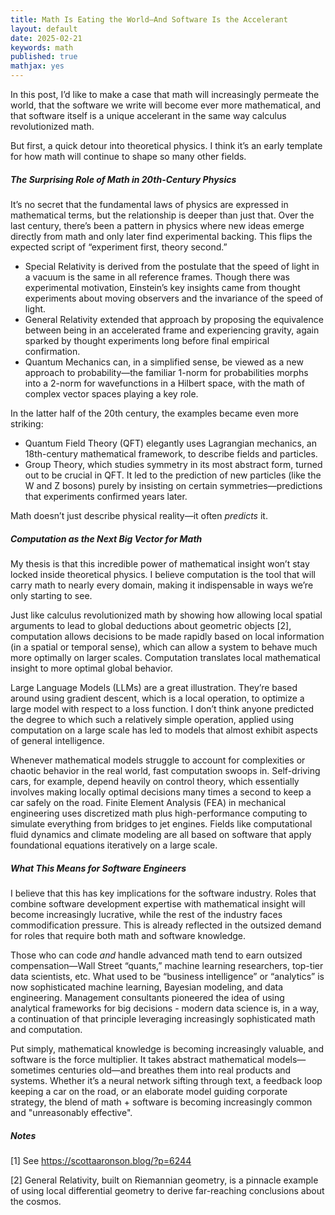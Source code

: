 ```yaml
---
title: Math Is Eating the World—And Software Is the Accelerant
layout: default
date: 2025-02-21
keywords: math
published: true
mathjax: yes
---
```


In this post, I’d like to make a case that math will increasingly permeate the world, that the software we write will become ever more mathematical, and that software itself is a unique accelerant in the same way calculus revolutionized math.

But first, a quick detour into theoretical physics. I think it’s an early template for how math will continue to shape so many other fields.

##### The Surprising Role of Math in 20th-Century Physics

It’s no secret that the fundamental laws of physics are expressed in mathematical terms, but the relationship is deeper than just that. Over the last century, there’s been a pattern in physics where new ideas emerge directly from math and only later find experimental backing. This flips the expected script of “experiment first, theory second.”

- Special Relativity is derived from the postulate that the speed of light in a vacuum is the same in all reference frames. Though there was experimental motivation, Einstein’s key insights came from thought experiments about moving observers and the invariance of the speed of light.
- General Relativity extended that approach by proposing the equivalence between being in an accelerated frame and experiencing gravity, again sparked by thought experiments long before final empirical confirmation.
- Quantum Mechanics can, in a simplified sense, be viewed as a new approach to probability—the familiar 1-norm for probabilities morphs into a 2-norm for wavefunctions in a Hilbert space, with the math of complex vector spaces playing a key role.

In the latter half of the 20th century, the examples became even more striking:

- Quantum Field Theory (QFT) elegantly uses Lagrangian mechanics, an 18th-century mathematical framework, to describe fields and particles. 
- Group Theory, which studies symmetry in its most abstract form, turned out to be crucial in QFT. It led to the prediction of new particles (like the W and Z bosons) purely by insisting on certain symmetries—predictions that experiments confirmed years later.

Math doesn’t just describe physical reality—it often *predicts* it.

##### Computation as the Next Big Vector for Math

My thesis is that this incredible power of mathematical insight won’t stay locked inside theoretical physics. I believe computation is the tool that will carry math to nearly every domain, making it indispensable in ways we’re only starting to see.

Just like calculus revolutionized math by showing how allowing local spatial arguments to lead to global deductions about geometric objects [2], computation allows decisions to be made rapidly based on local information (in a spatial or temporal sense), which can allow a system to behave much more optimally on larger scales. Computation translates local mathematical insight to more optimal global behavior.

Large Language Models (LLMs) are a great illustration. They’re based around using gradient descent, which is a local operation, to optimize a large model with respect to a loss function. I don’t think anyone predicted the degree to which such a relatively simple operation, applied using computation on a large scale has led to models that almost exhibit aspects of general intelligence. 

Whenever mathematical models struggle to account for complexities or chaotic behavior in the real world, fast computation swoops in. Self-driving cars, for example, depend heavily on control theory, which essentially involves making locally optimal decisions many times a second to keep a car safely on the road. Finite Element Analysis (FEA) in mechanical engineering uses discretized math plus high-performance computing to simulate everything from bridges to jet engines. Fields like computational fluid dynamics and climate modeling are all based on software that apply foundational equations iteratively on a large scale.

##### What This Means for Software Engineers

I believe that this has key implications for the software industry. Roles that combine software development expertise with mathematical insight will become increasingly lucrative, while the rest of the industry faces commodification pressure. This is already reflected in the outsized demand for roles that require both math and software knowledge. 

Those who can code *and* handle advanced math tend to earn outsized compensation—Wall Street “quants,” machine learning researchers, top-tier data scientists, etc. What used to be “business intelligence” or “analytics” is now sophisticated machine learning, Bayesian modeling, and data engineering. Management consultants pioneered the idea of using analytical frameworks for big decisions - modern data science is, in a way, a continuation of that principle leveraging increasingly sophisticated math and computation.

Put simply, mathematical knowledge is becoming increasingly valuable, and software is the force multiplier. It takes abstract mathematical models—sometimes centuries old—and breathes them into real products and systems. Whether it’s a neural network sifting through text, a feedback loop keeping a car on the road, or an elaborate model guiding corporate strategy, the blend of math + software is becoming increasingly common and "unreasonably effective".

##### Notes

[1] See https://scottaaronson.blog/?p=6244

[2] General Relativity, built on Riemannian geometry, is a pinnacle example of using local differential geometry to derive far-reaching conclusions about the cosmos.
